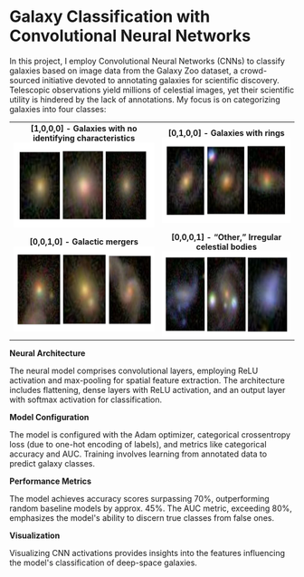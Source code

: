 # Galaxy Classification with Convolutional Neural Networks

In this project, I employ Convolutional Neural Networks (CNNs) to classify galaxies based on image data from the Galaxy Zoo dataset, a crowd-sourced initiative devoted to annotating galaxies for scientific discovery. Telescopic observations yield millions of celestial images, yet their scientific utility is hindered by the lack of annotations. My focus is on categorizing galaxies into four classes:

<table>
  <tr>
    <td style="text-align:center;"><b>[1,0,0,0] - Galaxies with no identifying characteristics</b><br><img src="images/class_examples/regular_galaxies.PNG" alt="Regular Galaxies" width="400" height="150"></td>
    <td style="text-align:center;"><b>[0,1,0,0] - Galaxies with rings</b><br><img src="images/class_examples/ringed_galaxies.PNG" alt="Ringed Galaxies" width="400" height="150"></td>
  </tr>
  <tr>
    <td style="text-align:center;"><b>[0,0,1,0] - Galactic mergers</b><br><img src="images/class_examples/merger_galaxies.PNG" alt="Galactic Mergers" width="400" height="150"></td>
    <td style="text-align:center;"><b>[0,0,0,1] - “Other,” Irregular celestial bodies</b><br><img src="images/class_examples/other_galaxies.PNG" alt="Other Galaxies" width="400" height="150"></td>
  </tr>
</table>

**Neural Architecture**

The neural model comprises convolutional layers, employing ReLU activation and max-pooling for spatial feature extraction. The architecture includes flattening, dense layers with ReLU activation, and an output layer with softmax activation for classification.

**Model Configuration**

The model is configured with the Adam optimizer, categorical crossentropy loss (due to one-hot encoding of labels), and metrics like categorical accuracy and AUC. Training involves learning from annotated data to predict galaxy classes.

**Performance Metrics**

The model achieves accuracy scores surpassing 70%, outperforming random baseline models by approx. 45%. The AUC metric, exceeding 80%, emphasizes the model's ability to discern true classes from false ones.

**Visualization**

Visualizing CNN activations provides insights into the features influencing the model's classification of deep-space galaxies.
